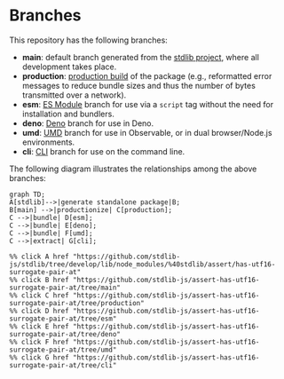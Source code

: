 <!--

@license Apache-2.0

Copyright (c) 2023 The Stdlib Authors.

Licensed under the Apache License, Version 2.0 (the "License");
you may not use this file except in compliance with the License.
You may obtain a copy of the License at

    http://www.apache.org/licenses/LICENSE-2.0

Unless required by applicable law or agreed to in writing, software
distributed under the License is distributed on an "AS IS" BASIS,
WITHOUT WARRANTIES OR CONDITIONS OF ANY KIND, either express or implied.
See the License for the specific language governing permissions and
limitations under the License.

-->

# Branches

This repository has the following branches:

-   **main**: default branch generated from the [stdlib project][stdlib-url], where all development takes place.
-   **production**: [production build][production-url] of the package (e.g., reformatted error messages to reduce bundle sizes and thus the number of bytes transmitted over a network).
-   **esm**: [ES Module][esm-url] branch for use via a `script` tag without the need for installation and bundlers.
-   **deno**: [Deno][deno-url] branch for use in Deno.
-   **umd**: [UMD][umd-url] branch for use in Observable, or in dual browser/Node.js environments.
-   **cli**: [CLI][cli-url] branch for use on the command line.

The following diagram illustrates the relationships among the above branches:

```mermaid
graph TD;
A[stdlib]-->|generate standalone package|B;
B[main] -->|productionize| C[production];
C -->|bundle| D[esm];
C -->|bundle| E[deno];
C -->|bundle| F[umd];
C -->|extract| G[cli];

%% click A href "https://github.com/stdlib-js/stdlib/tree/develop/lib/node_modules/%40stdlib/assert/has-utf16-surrogate-pair-at"
%% click B href "https://github.com/stdlib-js/assert-has-utf16-surrogate-pair-at/tree/main"
%% click C href "https://github.com/stdlib-js/assert-has-utf16-surrogate-pair-at/tree/production"
%% click D href "https://github.com/stdlib-js/assert-has-utf16-surrogate-pair-at/tree/esm"
%% click E href "https://github.com/stdlib-js/assert-has-utf16-surrogate-pair-at/tree/deno"
%% click F href "https://github.com/stdlib-js/assert-has-utf16-surrogate-pair-at/tree/umd"
%% click G href "https://github.com/stdlib-js/assert-has-utf16-surrogate-pair-at/tree/cli"
```

[stdlib-url]: https://github.com/stdlib-js/stdlib/tree/develop/lib/node_modules/%40stdlib/assert/has-utf16-surrogate-pair-at
[production-url]: https://github.com/stdlib-js/assert-has-utf16-surrogate-pair-at/tree/production
[deno-url]: https://github.com/stdlib-js/assert-has-utf16-surrogate-pair-at/tree/deno
[umd-url]: https://github.com/stdlib-js/assert-has-utf16-surrogate-pair-at/tree/umd
[esm-url]: https://github.com/stdlib-js/assert-has-utf16-surrogate-pair-at/tree/esm
[cli-url]: https://github.com/stdlib-js/assert-has-utf16-surrogate-pair-at/tree/cli